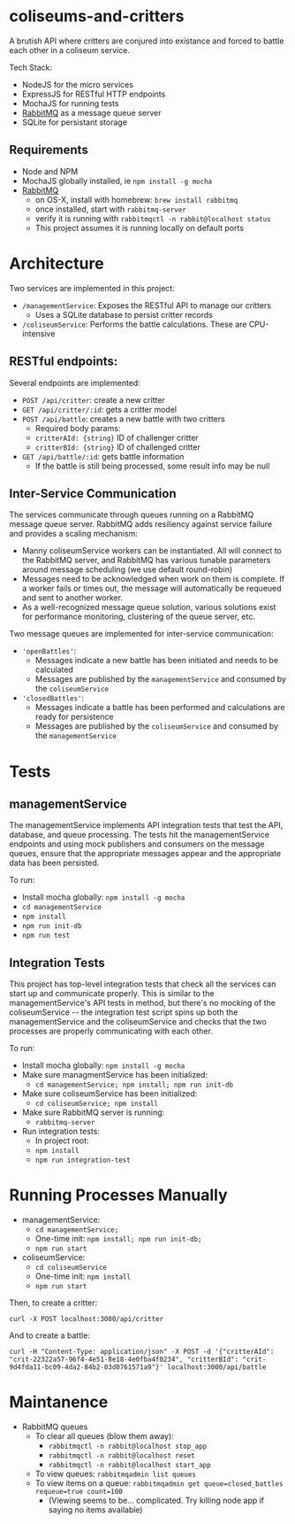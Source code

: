 # coliseums-and-critters

A brutish API where critters are conjured into existance and forced to battle each other in a coliseum service.
   
Tech Stack:
- NodeJS for the micro services
- ExpressJS for RESTful HTTP endpoints
- MochaJS for running tests
- [RabbitMQ](https://www.rabbitmq.com) as a message queue server 
- SQLite for persistant storage

## Requirements
- Node and NPM
- MochaJS globally installed, ie `npm install -g mocha`
- [RabbitMQ](https://www.rabbitmq.com)
  - on OS-X, install with homebrew: `brew install rabbitmq`
  - once installed, start with `rabbitmq-server`
  - verify it is running with `rabbitmqctl -n rabbit@localhost status`
  - This project assumes it is running locally on default ports
  
# Architecture

Two services are implemented in this project:
- `/managementService`: Exposes the RESTful API to manage our critters
  - Uses a SQLite database to persist critter records
- `/coliseumService`: Performs the battle calculations.  These are CPU-intensive

## RESTful endpoints:
Several endpoints are implemented:
- `POST /api/critter`: create a new critter
- `GET /api/critter/:id`: gets a critter model
- `POST /api/battle`: creates a new battle with two critters
  - Required body params:
  - `critterAId: {string}` ID of challenger critter
  - `critterBId: {string}` ID of challenged critter
- `GET /api/battle/:id`: gets battle information
  - If the battle is still being processed, some result info may be null


## Inter-Service Communication

The services communicate through queues running on a RabbitMQ message queue server.
RabbitMQ adds resiliency against service failure and provides a scaling mechanism:
- Manny coliseumService workers can be instantiated.  All will connect to the RabbitMQ
  server, and RabbitMQ has various tunable parameters around message scheduling (we use 
  default round-robin)
- Messages need to be acknowledged when work on them is complete.  If a worker fails or times out,
  the message will automatically be requeued and sent to another worker.
- As a well-recognized message queue solution, various solutions exist for performance monitoring,
  clustering of the queue server, etc.
  
Two message queues are implemented for inter-service communication:
- `'openBattles'`: 
  - Messages indicate a new battle has been initiated and needs to be calculated
  - Messages are published by the `managementService` and consumed by the `coliseumService`
- `'closedBattles'`:
  - Messages indicate a battle has been performed and calculations are ready for persistence
  - Messages are published by the `coliseumService` and consumed by the `managementService`
  
# Tests
## managementService
The managementService implements API integration tests that test the API, database, and queue processing.
 The tests hit the managementService endpoints and using mock publishers and consumers on the message queues,
 ensure that the appropriate messages appear and the appropriate data has been persisted.
 
To run:
- Install mocha globally: `npm install -g mocha`
- `cd managementService`
- `npm install`
- `npm run init-db`
- `npm run test`

## Integration Tests
This project has top-level integration tests that check all the services can start up and communicate properly.
This is similar to the managementService's API tests in method, but there's no mocking of the coliseumService -- 
the integration test script spins up both the managementService and the coliseumService and checks that the two
processes are properly communicating with each other.

To run:
- Install mocha globally: `npm install -g mocha`
- Make sure managmentService has been initialized:
  - `cd managementService; npm install; npm run init-db`
- Make sure coliseumService has been initialized:
  - `cd coliseumService; npm install`
- Make sure RabbitMQ server is running:
  - `rabbitmq-server`
- Run integration tests:
  - In project root:
  - `npm install`
  - `npm run integration-test`
  
# Running Processes Manually
- managementService:
  - `cd managementService;`
  - One-time init: `npm install; npm run init-db;`
  - `npm run start`
- coliseumService:
  - `cd coliseumService`
  - One-time init: `npm install`
  - `npm run start`
  
Then, to create a critter:

`curl -X POST localhost:3000/api/critter`

And to create a battle:

`curl -H "Content-Type: application/json" -X POST -d '{"critterAId": "crit-22322a57-96f4-4e51-8e18-4e0fba4f0234", "critterBId": "crit-9d4fda11-bc09-4da2-84b2-03d0761571a9"}' localhost:3000/api/battle`
  
# Maintanence 
- RabbitMQ queues
  - To clear all queues (blow them away):
    - `rabbitmqctl -n rabbit@localhost stop_app`
    - `rabbitmqctl -n rabbit@localhost reset`
    - `rabbitmqctl -n rabbit@localhost start_app`
  - To view queues: `rabbitmqadmin list queues`
  - To view items on a queue: `rabbitmqadmin get queue=closed_battles requeue=true count=100`
    - (Viewing seems to be... complicated.  Try killing node app if saying no items available)
    
